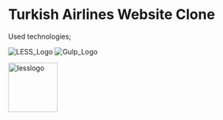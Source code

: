 # Turkish Airlines Website Clone
Used technologies;

![LESS_Logo](https://upload.wikimedia.org/wikipedia/commons/thumb/8/81/LESS_Logo.svg/1280px-LESS_Logo.svg.png)
![Gulp_Logo](https://upload.wikimedia.org/wikipedia/commons/thumb/7/72/Gulp.js_Logo.svg/1200px-Gulp.js_Logo.svg.png)

<img src="https://upload.wikimedia.org/wikipedia/commons/thumb/8/81/LESS_Logo.svg/1280px-LESS_Logo.svg.png" alt="lesslogo" width="100"/>
